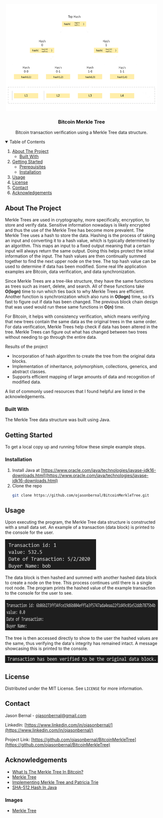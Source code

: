<!-- PROJECT LOGO -->
<br />
<p align="center">
  <a>
    <img src="images/merkleTree.png" alt="Merkle Tree" width="500" height="350">
  </a>
  <h3 align="center">Bitcoin Merkle Tree</h3>
  <p align="center">
    Bitcoin transaction verification using a Merkle Tree data structure.
  </p>
</p>



<!-- TABLE OF CONTENTS -->
<details open="open">
  <summary>Table of Contents</summary>
  <ol>
    <li>
      <a href="#about-the-project">About The Project</a>
      <ul>
        <li><a href="#built-with">Built With</a></li>
      </ul>
    </li>
    <li>
      <a href="#getting-started">Getting Started</a>
      <ul>
        <li><a href="#prerequisites">Prerequisites</a></li>
        <li><a href="#installation">Installation</a></li>
      </ul>
    </li>
    <li><a href="#usage">Usage</a></li>
    <li><a href="#license">License</a></li>
    <li><a href="#contact">Contact</a></li>
    <li><a href="#acknowledgements">Acknowledgements</a></li>
  </ol>
</details>



<!-- ABOUT THE PROJECT -->
## About The Project
Merkle Trees are used in cryptography, more specifically, encryption, to store and verify data. Sensitive information nowadays is likely encrypted and thus the use of the Merkle Tree has become more prevalent. The Merkle Tree uses a hash to store the data. Hashing is the process of taking an input and converting it to a hash value, which is typically determined by an algorithm. This maps an input to a fixed output meaning that a certain input will always return the same output. Doing this helps protect the initial information of the input. The hash values are then continually summed together to find the next upper node on the tree. The top hash value can be used to determine if data has been modified. Some real life application examples are Bitcoin, data verification, and data synchronization.

Since Merkle Trees are a tree-like structure, they have the same functions as trees such as insert, delete, and search. All of these functions take **O(logn)** time to run which ties back to why Merkle Trees are efficient. Another function is synchronization which also runs in **O(logn)** time, so it’s fast to figure out if data has been changed. The previous block chain design that was used would run these same functions in **O(n)** time.

For Bitcoin, it helps with consistency verification, which means verifying that new trees contain the same data as the original trees in the same order. For data verification, Merkle Trees help check if data has been altered in the tree. Merkle Trees can figure out what has changed between two trees without needing to go through the entire data.

Results of the project
* Incorporation of hash algorithm to create the tree from the original data blocks.
* Implementation of inheritance, polymorphism, collections, generics, and abstract classes.
* Supports efficient mapping of large amounts of data and recognition of modified data.

A list of commonly used resources that I found helpful are listed in the acknowledgements.

### Built With

The Merkle Tree data structure was built using Java.


<!-- GETTING STARTED -->
## Getting Started

To get a local copy up and running follow these simple example steps.

### Installation

1. Install Java at [https://www.oracle.com/java/technologies/javase-jdk16-downloads.html](https://www.oracle.com/java/technologies/javase-jdk16-downloads.html)
2. Clone the repo
   ```sh
   git clone https://github.com/ojasonbernal/BitcoinMerkleTree.git
   ```


<!-- USAGE EXAMPLES -->
## Usage
Upon executing the program, the Merkle Tree data structure is constructed with a small data set. An example of a transaction (data block) is printed to the console for the user.

<img src="images/transaction.PNG" alt="Transaction" width="300" height="100">

The data block is then hashed and summed with another hashed data block to create a node on the tree. This process continues until there is a single root node. The program prints the hashed value of the example transaction to the console for the user to see. 

<img src="images/transactionHashed.PNG" alt="Transaction Hashed" width="800" height="100">

The tree is then accessed directly to show to the user the hashed values are the same, thus verifying the data's integrity has remained intact. A message showcasing this is printed to the console.

<img src="images/verification.PNG" alt="Verification" width="600" height="25">





<!-- LICENSE -->
## License

Distributed under the MIT License. See `LICENSE` for more information.



<!-- CONTACT -->
## Contact

Jason Bernal - ojasonbernal@gmail.com

LinkedIn: [https://www.linkedin.com/in/ojasonbernal/](https://www.linkedin.com/in/ojasonbernal/)

Project Link: [https://github.com/ojasonbernal/BitcoinMerkleTree](https://github.com/ojasonbernal/BitcoinMerkleTree)



<!-- ACKNOWLEDGEMENTS -->
## Acknowledgements
* [What Is The Merkle Tree In Bitcoin?](https://www.youtube.com/watch?v=V6gLY-1G4Mc)
* [Merkle Tree](https://en.bitcoinwiki.org/wiki/Merkle_tree)
* [Implementing Merkle Tree and Patricia Trie](https://medium.com/coinmonks/implementing-merkle-tree-and-patricia-trie-b8badd6d9591)
* [SHA-512 Hash In Java](https://www.geeksforgeeks.org/sha-512-hash-in-java/?ref=rp)

### Images
* [Merkle Tree](https://en.bitcoinwiki.org/upload/en/images/thumb/9/95/Hash_Tree.svg/1000px-Hash_Tree.svg.png)

